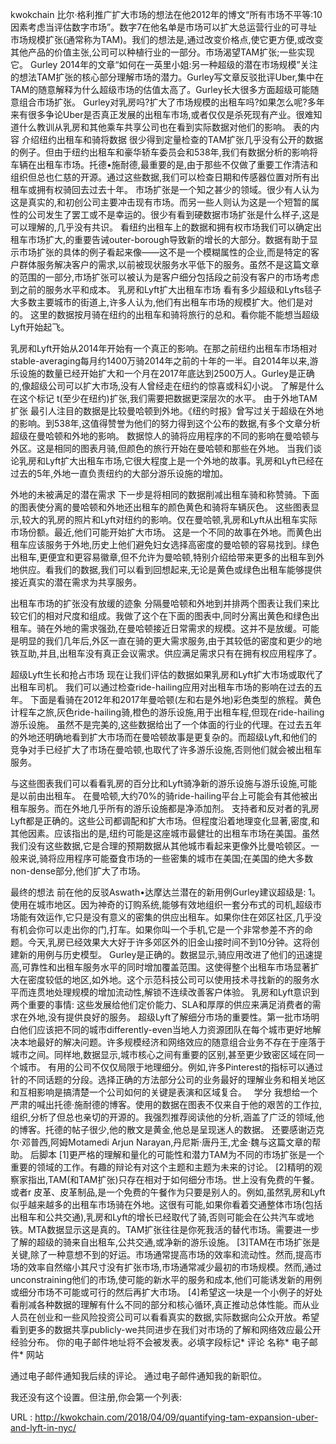 kwokchain 
 比尔·格利推广扩大市场的想法在他2012年的博文“所有市场不平等:10因素考虑当评估数字市场”。数字7在他名单是市场可以扩大总运营行业的可寻址市场规模扩张(通常称为TAM)。我们的想法是,通过改变价格点,使它更方便,或改变其他产品的价值主张,公司可以种植行业的一部分。市场渴望TAM扩张;一些实现它。 
 Gurley 2014年的文章“如何在一英里小姐:另一种超级的潜在市场规模”关注的想法TAM扩张的核心部分理解市场的潜力。Gurley写文章反驳批评Uber,集中在TAM的随意解释为什么超级市场的估值太高了。Gurley长大很多方面超级可能随意组合市场扩张。 
 Gurley对乳房吗?扩大了市场规模的出租车吗?如果怎么呢?多年来有很多争论Uber是否真正发展的出租车市场,或者仅仅是杀死现有产业。很难知道什么教训从乳房和其他乘车共享公司也在看到实际数据对他们的影响。 
 表的内容 
 介绍纽约出租车和骑将数据 
 很少得到定量检查的TAM扩张几乎没有公开的数据的例子。但由于纽约出租车和豪华轿车委员会和538年,我们有数据分析的影响将车辆在出租车市场。托德•施耐德,最重要的是,由于那些不仅做了重要工作清洁和组织但总也仁慈的开源。通过这些数据,我们可以检查日期和传感器位置对所有出租车或拥有权骑回去过去十年。 
 市场扩张是一个知之甚少的领域。很少有人认为这是真实的,和初创公司主要冲击现有市场。而另一些人则认为这是一个短暂的属性的公司发生了罢工或不是幸运的。很少有看到硬数据市场扩张是什么样子,这是可以理解的,几乎没有共识。 
 看纽约出租车上的数据和拥有权市场我们可以确定出租车市场扩大,的重要告诫outer-borough导致新的增长的大部分。数据有助于显示市场扩张的具体的例子看起来像——这不是一个模糊属性的企业,而是特定的客户群体服务解决客户的需求,以前被现状服务水平低下的服务。虽然不是这篇文章的范围的一部分,市场扩张可以被认为是客户细分包括段之前没有客户的市场考虑到之前的服务水平和成本。 
 乳房和Lyft扩大出租车市场 
 看有多少超级和Lyfts毯子大多数主要城市的街道上,许多人认为,他们有出租车市场的规模扩大。他们是对的。 
 这里的数据按月骑在纽约的出租车和骑将旅行的总和。看你能不能想当超级Lyft开始起飞。 
  
 乳房和Lyft开始从2014年开始有一个真正的影响。在那之前纽约出租车市场相对stable-averaging每月约1400万骑2014年之前的十年的一半。自2014年以来,游乐设施的数量已经开始扩大和一个月在2017年底达到2500万人。Gurley是正确的,像超级公司可以扩大市场,没有人曾经走在纽约的惊喜或科幻小说。 
 了解是什么在这个标记 
 t(至少在纽约)扩张,我们需要把数据更深层次的水平。 
 由于外地TAM扩张 
 最引人注目的数据是比较曼哈顿到外地。《纽约时报》曾写过关于超级在外地的影响。到538年,这值得赞誉为他们的努力得到这个公布的数据,有多个文章分析超级在曼哈顿和外地的影响。 
 数据惊人的骑将应用程序的不同的影响在曼哈顿与外区。这是相同的图表月骑,但颜色的旅行开始在曼哈顿和那些在外地。 
 当我们谈论乳房和Lyft扩大出租车市场,它很大程度上是一个外地的故事。乳房和Lyft已经在过去的5年,外地一直负责纽约的大部分游乐设施的增加。 
  
 外地的未被满足的潜在需求 
 下一步是将相同的数据削减出租车骑和称赞骑。下面的图表使分离的曼哈顿和外地还出租车的颜色黄色和骑将车辆灰色。 
 这些图表显示,较大的乳房的照片和Lyft对纽约的影响。仅在曼哈顿,乳房和Lyft从出租车实际市场份额。最近,他们可能开始扩大市场。 
 这是一个不同的故事在外地。而黄色出租车应该服务于外地,历史上他们避免妇女选择高密度的曼哈顿的容易找到。绿色出租车,更便宜和更容易徽章,但不允许为曼哈顿,特别介绍给带来更多的出租车到外地供应。看我们的数据,我们可以看到回想起来,无论是黄色或绿色出租车能够提供接近真实的潜在需求为共享服务。 
  
 出租车市场的扩张没有放缓的迹象 
 分隔曼哈顿和外地到并排两个图表让我们来比较它们的相对尺度和组成。我做了这个在下面的图表中,同时分离出黄色和绿色出租车。骑在外地的需求强劲,在曼哈顿接近日常需求的规模。这并不是放缓。可能是明显的我们几年后,外区一直在骑的更大需求服务,由于其较低的密度和更少的地铁互助,并且,出租车没有真正会议需求。供应满足需求只有在拥有权应用程序了。 
  
 超级Lyft生长和抢占市场 
 现在让我们评估的数据如果乳房和Lyft扩大市场或取代了出租车司机。 
 我们可以通过检查ride-hailing应用对出租车市场的影响在过去的五年。 
 下面是看骑在2012年和2017年曼哈顿(左和右是外地)彩色类型的旅程。黄色计程车之旅,灰色ride-hailing骑,橙色的游乐设施,用于出租车程,但现在ride-hailing游乐设施。 
 虽然不是完美的,这些数据给出了一个体面的行业的代理。在过去五年的外地还明确地看到扩大市场而在曼哈顿故事是更复杂的。而超级Lyft,和他们的竞争对手已经扩大了市场在曼哈顿,也取代了许多游乐设施,否则他们就会被出租车服务。 
  
 与这些图表我们可以看看乳房的百分比和Lyft骑净新的游乐设施与游乐设施,可能是以前由出租车。 
 在曼哈顿,大约70%的骑ride-hailing平台上可能会有其他被出租车服务。而在外地几乎所有的游乐设施都是净添加剂。 
 支持者和反对者的乳房 
 Lyft都是正确的。这些公司都调配和扩大市场。但程度沿着地理变化显著,密度,和其他因素。应该指出的是,纽约可能是这座城市最健壮的出租车市场在美国。虽然我们没有这些数据,它是合理的预期数据从其他城市看起来更像外比曼哈顿区。一般来说,骑将应用程序可能蚕食市场的一些密集的城市在美国;在美国的绝大多数non-dense部分,他们扩大了市场。 
  
 最终的想法 
 前在他的反驳Aswath•达摩达兰潜在的新用例Gurley建议超级是: 
 1。使用在城市地区。因为神奇的订购系统,能够有效地组织一套分布式的司机,超级市场能有效运作,它只是没有意义的密集的供应出租车。如果你住在郊区社区,几乎没有机会你可以走出你的门,打车。如果你叫一个手机,它是一个非常参差不齐的命题。今天,乳房已经效果大大好于许多郊区外的旧金山接时间不到10分钟。这将创建新的用例与历史模型。 
 Gurley是正确的。数据显示,骑应用改进了他们的迅速提高,可靠性和出租车服务水平的同时增加覆盖范围。这使得整个出租车市场显著扩大在密度较低的地区,如外地。这个示范科技公司可以使用技术寻找新的的服务水平而连贯地处理规模的增加流动性,解锁不连续改善客户体验。 
 乳房和Lyft意识到两个重要的事情: 
 这些发展给他们定价能力、SLA和厚厚的供应来满足消费者的需求在外地,没有提供良好的服务。 
 超级Lyft了解细分市场的重要性。第一批市场明白他们应该把不同的城市differently-even当地人力资源团队在每个城市更好地解决本地最好的解决问题。许多规模经济和网络效应的随意组合业务不存在于座落于城市之间。同样地,数据显示,城市核心之间有重要的区别,甚至更少致密区域在同一个城市。 
 有用的公司不仅仅局限于地理细分。例如,许多Pinterest的指标可以通过针的不同话题的分段。选择正确的方法部分公司的业务最好的理解业务和相关地区和互相影响是搞清楚一个公司如何的关键是表演和区域复合。 
   
 学分 
 我想给一个严肃的喊出托德·施耐德的博客。使用的数据在图表不仅来自于他的艰苦的工作拉,组织,分析了但总也亲切的开源的。我强烈推荐阅读他的分析,涵盖了广泛的领域,他的博客。托德的帖子很少,他的散文是黄金,他总是呈现迷人的数据。 
 还要感谢迈克尔·邓普西,阿姆Motamedi Arjun Narayan,丹尼斯·唐丹王,尤金·魏与这篇文章的帮助。 
 后脚本 
 [1]更严格的理解和量化的可能性和潜力TAM为不同的市场扩张是一个重要的领域的工作。有趣的辩论有对这个主题和主题为未来的讨论。 
 [2]精明的观察家指出,TAM(和TAM扩张)只存在相对于如何细分市场。世上没有免费的午餐。或者r 
 皮革、皮革制品,是一个免费的午餐作为只要是别人的。例如,虽然乳房和Lyft似乎越来越多的出租车市场骑在外地。这很有可能,如果你看着交通整体市场(包括出租车和公共交通),乳房和Lyft的增长已经取代了骑,否则可能会在公共汽车或地铁。MTA数据显示这是真的。TAM扩张往往是你死我活的替代市场。需要进一步了解的超级的骑来自出租车,公共交通,或净新的游乐设施。 
 [3]TAM在市场扩张是关键,除了一种意想不到的好运。市场通常提高市场的效率和流动性。然而,提高市场的效率自然缩小其尺寸没有扩张市场,市场通常减少最初的市场规模。然而,通过unconstraining他们的市场,使可能的新水平的服务和成本,他们可能诱发新的用例或细分市场不可能或可行的然后再扩大市场。 
 [4]希望这一块是一个小例子的好处看削减各种数据的理解有什么不同的部分和核心循环,真正推动总体性能。而从业人员在创业和一些风险投资公司可以看看真实的数据,实际数据向公众开放。希望看到更多的数据共享publicly-we共同进步在我们对市场的了解和网络效应最公开经验分布。 
 你的电子邮件地址将不会被发表。必填字段标记* 
 评论 
 名称* 
 电子邮件* 
 网站 
  
  
  
 通过电子邮件通知我后续的评论。 
 通过电子邮件通知我的新职位。 
  
 我还没有这个设置。但注册,你会第一个列表: 
  
  
  
  
  
  
  
  
  
  
  
  
  
   
  URL : http://kwokchain.com/2018/04/09/quantifying-tam-expansion-uber-and-lyft-in-nyc/
